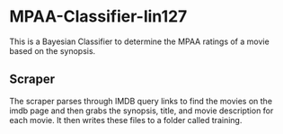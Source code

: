 # MPAA-Classifier-lin127
This is a Bayesian Classifier to determine the MPAA ratings of a movie based on the synopsis.

## Scraper
The scraper parses through IMDB query links to find the movies on the imdb page and then grabs the synopsis, title, and movie description for each movie. It then writes these files to a folder called training.
